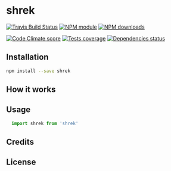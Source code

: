 # shrek



[![Travis Build Status](https://img.shields.io/travis/parro-it/shrek.svg)](http://travis-ci.org/parro-it/shrek)
[![NPM module](https://img.shields.io/npm/v/shrek.svg)](https://npmjs.org/package/shrek)
[![NPM downloads](https://img.shields.io/npm/dt/shrek.svg)](https://npmjs.org/package/shrek)

[![Code Climate score](https://img.shields.io/codeclimate/github/parro-it/shrek.svg)](https://codeclimate.com/github/parro-it/shrek)
[![Tests coverage](https://img.shields.io/codeclimate/coverage/github/parro-it/shrek.svg)](https://codeclimate.com/github/parro-it/shrek)
[![Dependencies status](https://img.shields.io/requires/github/parro-it/shrek.svg)](https://requires.io/github/parro-it/shrek/requirements/?branch=master)

## Installation

```bash
npm install --save shrek
```

## How it works

## Usage

```javascript
  import shrek from 'shrek'
```

## Credits

## License
